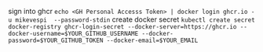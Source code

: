 sign into ghcr
`echo <GH Personal Accesss Token> | docker login ghcr.io -u mikevespi  --password-stdin`
create docker secret
`kubectl create secret docker-registry ghcr-login-secret --docker-server=https://ghcr.io --docker-username=$YOUR_GITHUB_USERNAME --docker-password=$YOUR_GITHUB_TOKEN --docker-email=$YOUR_EMAIL`
